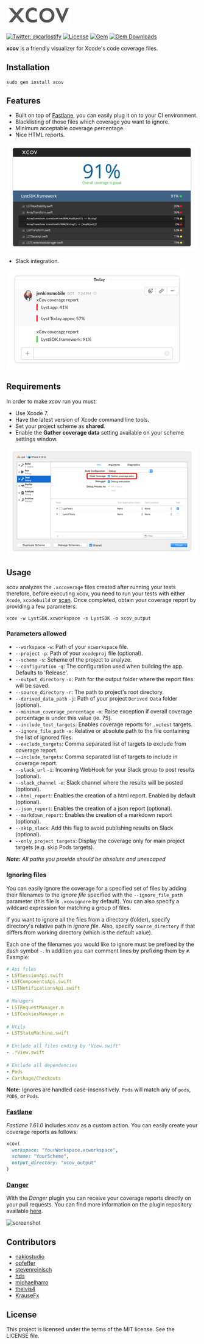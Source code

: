 ![/assets_readme/gather_coverage.png](/assets_readme/logo.png)
-------
[![Twitter: @carlostify](https://img.shields.io/badge/contact-@carlostify-blue.svg?style=flat)](https://twitter.com/carlostify)
[![License](https://img.shields.io/badge/license-MIT-green.svg?style=flat)](https://github.com/nakiostudio/xcov/blob/master/LICENSE)
[![Gem](https://img.shields.io/gem/v/xcov.svg?style=flat)](http://rubygems.org/gems/xcov)
[![Gem Downloads](https://img.shields.io/gem/dt/xcov.svg?style=flat)](http://rubygems.org/gems/xcov)

**xcov** is a friendly visualizer for Xcode's code coverage files.

## Installation
```
sudo gem install xcov
```

## Features
* Built on top of [Fastlane](https://fastlane.tools), you can easily plug it on to your CI environment.
* Blacklisting of those files which coverage you want to ignore.
* Minimum acceptable coverage percentage.
* Nice HTML reports.

![/assets_readme/report.png](/assets_readme/report.png)

* Slack integration.

![/assets_readme/slack_integration.png](/assets_readme/slack_integration.png)

## Requirements
In order to make *xcov* run you must:
* Use Xcode 7.
* Have the latest version of Xcode command line tools.
* Set your project scheme as **shared**.
* Enable the **Gather coverage data** setting available on your scheme settings window.

![/assets_readme/gather_coverage.png](/assets_readme/gather_coverage.png)

## Usage
*xcov* analyzes the `.xccoverage` files created after running your tests therefore, before executing xcov, you need to run your tests with either `Xcode`, `xcodebuild` or [scan](https://github.com/fastlane/scan). Once completed, obtain your coverage report by providing a few parameters:
```
xcov -w LystSDK.xcworkspace -s LystSDK -o xcov_output
```

### Parameters allowed
* `--workspace` `-w`: Path of your `xcworkspace` file.
* `--project` `-p`: Path of your `xcodeproj` file (optional).
* `--scheme` `-s`: Scheme of the project to analyze.
* `--configuration` `-q`: The configuration used when building the app. Defaults to 'Release'.
* `--output_directory` `-o`: Path for the output folder where the report files will be saved.
* `--source_directory` `-r`: The path to project's root directory.
* `--derived_data_path` `-j`: Path of your project `Derived Data` folder (optional).
* `--minimum_coverage_percentage` `-m`: Raise exception if overall coverage percentage is under this value (ie. 75).
* `--include_test_targets`: Enables coverage reports for `.xctest` targets.
* `--ignore_file_path` `-x`: Relative or absolute path to the file containing the list of ignored files.
* `--exclude_targets`: Comma separated list of targets to exclude from coverage report.
* `--include_targets`: Comma separated list of targets to include in coverage report.
* `--slack_url` `-i`: Incoming WebHook for your Slack group to post results (optional).
* `--slack_channel` `-e`: Slack channel where the results will be posted (optional).
* `--html_report`: Enables the creation of a html report. Enabled by default (optional).
* `--json_report`: Enables the creation of a json report (optional).
* `--markdown_report`: Enables the creation of a markdown report (optional).
* `--skip_slack`: Add this flag to avoid publishing results on Slack (optional).
* `--only_project_targets`: Display the coverage only for main project targets (e.g. skip Pods targets).

_**Note:** All paths you provide should be absolute and unescaped_

### Ignoring files
You can easily ignore the coverage for a specified set of files by adding their filenames to the *ignore file* specified with the `--ignore_file_path` parameter (this file is `.xcovignore` by default). You can also specify a wildcard expression for matching a group of files.

If you want to ignore all the files from a directory (folder), specify directory's relative path in *ignore file*. Also, specify `source_directory` if that differs from working directory (which is the default value).

Each one of the filenames you would like to ignore must be prefixed by the dash symbol `-`. In addition you can comment lines by prefixing them by `#`. Example:

```yaml
# Api files
- LSTSessionApi.swift
- LSTComponentsApi.swift
- LSTNotificationsApi.swift

# Managers
- LSTRequestManager.m
- LSTCookiesManager.m

# Utils
- LSTStateMachine.swift

# Exclude all files ending by "View.swift"
- .*View.swift

# Exclude all dependencies
- Pods
- Carthage/Checkouts
```

**Note:** Ignores are handled case-insensitively. `Pods` will match any of `pods`, `PODS`, or `Pods`.

### [Fastlane](https://github.com/fastlane/fastlane/blob/master/fastlane/docs/Actions.md)
*Fastlane 1.61.0* includes *xcov* as a custom action. You can easily create your coverage reports as follows:
```ruby
xcov(
  workspace: "YourWorkspace.xcworkspace",
  scheme: "YourScheme",
  output_directory: "xcov_output"
)  
```

### [Danger](https://danger.systems)
With the *Danger* plugin you can receive your coverage reports directly on your pull requests. You can find more information on the plugin repository available [here](https://github.com/nakiostudio/danger-xcov).

![screenshot](http://www.nakiostudio.com/danger-xcov.png)

## Contributors

* [nakiostudio](https://github.com/nakiostudio)
* [opfeffer](https://github.com/opfeffer)
* [stevenreinisch](https://github.com/stevenreinisch)
* [hds](https://github.com/hds)
* [michaelharro](https://github.com/michaelharro)
* [thelvis4](https://github.com/thelvis4)
* [KrauseFx](https://github.com/KrauseFx)

## License
This project is licensed under the terms of the MIT license. See the LICENSE file.
